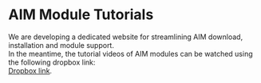 AIM Module Tutorials
========
We are developing a dedicated website for streamlining AIM download, installation and module support.<br>
In the meantime, the tutorial videos of AIM modules can be watched using the following dropbox link:<br>
[Dropbox link](https://www.dropbox.com/scl/fo/6dtp0mz3k4zr9p6rafdiz/AH93vmpZx7MYr1-YVsFO4es?rlkey=p9oxx2zawe45cpggwgjv3rdrk&st=52pnoxqd&dl=0).
